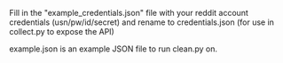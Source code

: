 Fill in the "example_credentials.json" file with your reddit account credentials (usn/pw/id/secret) and rename to credentials.json (for use in collect.py to expose the API)

example.json is an example JSON file to run clean.py on.
